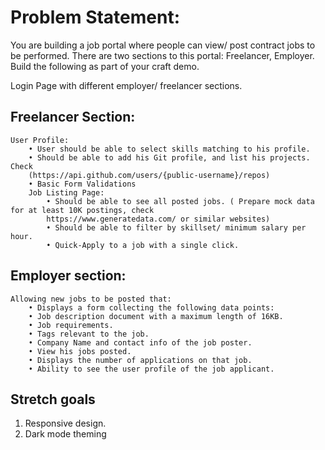 # Problem Statement: 

You are building a job portal where people can view/ post
contract jobs to be performed. There are two sections to this portal: Freelancer,
Employer. Build the following as part of your craft demo.

Login Page with different employer/ freelancer sections.

## Freelancer Section:

    User Profile:
        • User should be able to select skills matching to his profile.
        • Should be able to add his Git profile, and list his projects. Check 
        (https://api.github.com/users/{public-username}/repos)
        • Basic Form Validations
        Job Listing Page:
            • Should be able to see all posted jobs. ( Prepare mock data for at least 10K postings, check 
            https://www.generatedata.com/ or similar websites)
            • Should be able to filter by skillset/ minimum salary per hour.
            • Quick-Apply to a job with a single click.

## Employer section:

    Allowing new jobs to be posted that:
        • Displays a form collecting the following data points:
        • Job description document with a maximum length of 16KB.
        • Job requirements.
        • Tags relevant to the job.
        • Company Name and contact info of the job poster.
        • View his jobs posted.
        • Displays the number of applications on that job.
        • Ability to see the user profile of the job applicant.

## Stretch goals
1. Responsive design.
2. Dark mode theming
